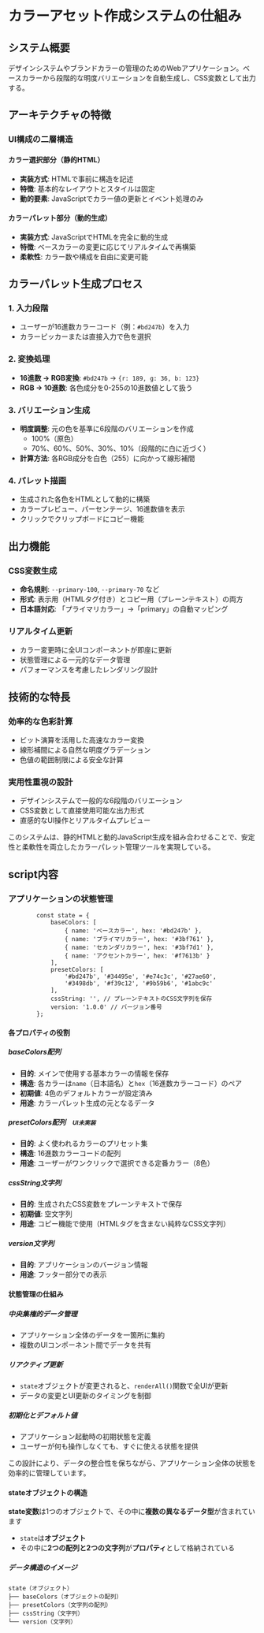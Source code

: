 # カラーアセット作成システムの仕組み

## システム概要
デザインシステムやブランドカラーの管理のためのWebアプリケーション。ベースカラーから段階的な明度バリエーションを自動生成し、CSS変数として出力する。

## アーキテクチャの特徴

### **UI構成の二層構造**

#### カラー選択部分（静的HTML）
- **実装方式**: HTMLで事前に構造を記述
- **特徴**: 基本的なレイアウトとスタイルは固定
- **動的要素**: JavaScriptでカラー値の更新とイベント処理のみ

#### カラーパレット部分（動的生成）
- **実装方式**: JavaScriptでHTMLを完全に動的生成
- **特徴**: ベースカラーの変更に応じてリアルタイムで再構築
- **柔軟性**: カラー数や構成を自由に変更可能

## カラーパレット生成プロセス

### **1. 入力段階**
- ユーザーが16進数カラーコード（例：`#bd247b`）を入力
- カラーピッカーまたは直接入力で色を選択

### **2. 変換処理**
- **16進数 → RGB変換**: `#bd247b` → `{r: 189, g: 36, b: 123}`
- **RGB → 10進数**: 各色成分を0-255の10進数値として扱う

### **3. バリエーション生成**
- **明度調整**: 元の色を基準に6段階のバリエーションを作成
  - 100%（原色）
  - 70%、60%、50%、30%、10%（段階的に白に近づく）
- **計算方法**: 各RGB成分を白色（255）に向かって線形補間

### **4. パレット描画**
- 生成された各色をHTMLとして動的に構築
- カラープレビュー、パーセンテージ、16進数値を表示
- クリックでクリップボードにコピー機能

## 出力機能

### **CSS変数生成**
- **命名規則**: `--primary-100`, `--primary-70` など
- **形式**: 表示用（HTMLタグ付き）とコピー用（プレーンテキスト）の両方
- **日本語対応**: 「プライマリカラー」→「primary」の自動マッピング

### **リアルタイム更新**
- カラー変更時に全UIコンポーネントが即座に更新
- 状態管理による一元的なデータ管理
- パフォーマンスを考慮したレンダリング設計

## 技術的な特長

### **効率的な色彩計算**
- ビット演算を活用した高速なカラー変換
- 線形補間による自然な明度グラデーション
- 色値の範囲制限による安全な計算

### **実用性重視の設計**
- デザインシステムで一般的な6段階のバリエーション
- CSS変数として直接使用可能な出力形式
- 直感的なUI操作とリアルタイムプレビュー

このシステムは、静的HTMLと動的JavaScript生成を組み合わせることで、安定性と柔軟性を両立したカラーパレット管理ツールを実現している。

## script内容

### アプリケーションの状態管理

``` // アプリケーションの状態
        const state = {
            baseColors: [
                { name: 'ベースカラー', hex: '#bd247b' },
                { name: 'プライマリカラー', hex: '#3bf761' },
                { name: 'セカンダリカラー', hex: '#3bf7d1' },
                { name: 'アクセントカラー', hex: '#f7613b' }
            ],
            presetColors: [
                '#bd247b', '#34495e', '#e74c3c', '#27ae60',
                '#3498db', '#f39c12', '#9b59b6', '#1abc9c'
            ],
            cssString: '', // プレーンテキストのCSS文字列を保存
            version: '1.0.0' // バージョン番号
        };
```

#### 各プロパティの役割

##### baseColors配列
- **目的**: メインで使用する基本カラーの情報を保存
- **構造**: 各カラーは`name`（日本語名）と`hex`（16進数カラーコード）のペア
- **初期値**: 4色のデフォルトカラーが設定済み
- **用途**: カラーパレット生成の元となるデータ

##### presetColors配列　<small>*UI未実装*</small>
- **目的**: よく使われるカラーのプリセット集
- **構造**: 16進数カラーコードの配列
- **用途**: ユーザーがワンクリックで選択できる定番カラー（8色）

##### cssString文字列
- **目的**: 生成されたCSS変数をプレーンテキストで保存
- **初期値**: 空文字列
- **用途**: コピー機能で使用（HTMLタグを含まない純粋なCSS文字列）

##### version文字列
- **目的**: アプリケーションのバージョン情報
- **用途**: フッター部分での表示

#### 状態管理の仕組み

##### **中央集権的データ管理**
- アプリケーション全体のデータを一箇所に集約
- 複数のUIコンポーネント間でデータを共有

##### **リアクティブ更新**
- `state`オブジェクトが変更されると、`renderAll()`関数で全UIが更新
- データの変更とUI更新のタイミングを制御

##### **初期化とデフォルト値**
- アプリケーション起動時の初期状態を定義
- ユーザーが何も操作しなくても、すぐに使える状態を提供

この設計により、データの整合性を保ちながら、アプリケーション全体の状態を効率的に管理しています。

#### stateオブジェクトの構造

**state変数**は1つのオブジェクトで、その中に**複数の異なるデータ型**が含まれています

- `state`は**オブジェクト**
- その中に**2つの配列と2つの文字列**が**プロパティ**として格納されている

##### **データ構造のイメージ**

```
state（オブジェクト）
├── baseColors（オブジェクトの配列）
├── presetColors（文字列の配列）  
├── cssString（文字列）
└── version（文字列）
```
